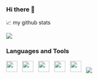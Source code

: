 ### Hi there 👋

<!--
**Ekaitzjv/Ekaitzjv** is a ✨ _special_ ✨ repository because its `README.md` (this file) appears on your GitHub profile.

Here are some ideas to get you started:

- 🔭 I’m currently working on ...
- 🌱 I’m currently learning ...
- 👯 I’m looking to collaborate on ...
- 🤔 I’m looking for help with ...
- 💬 Ask me about ...
- 📫 How to reach me: ...
- 😄 Pronouns: ...
- ⚡ Fun fact: ...
-->

📈 my github stats

<a href="https://github.com/Ekaitzjv/github-readme-stats">
  <img src="https://github-readme-stats.vercel.app/api?username=Ekaitzjv" />
</a>


### Languages and Tools

<img align="left" alt="" width="30px" style="padding-right:10px;" src="https://cdn.jsdelivr.net/npm/@programming-languages-logos/php@0.0.0/php_32x32.png">
<img align="left" alt="" width="30px" style="padding-right:10px;" src="https://cdn.jsdelivr.net/npm/@programming-languages-logos/javascript@0.0.0/javascript_32x32.png">
<img align="left" alt="" width="30px" style="padding-right:10px;" src="https://cdn.jsdelivr.net/npm/@programming-languages-logos/html@0.0.0/html_32x32.png">
<img align="left" alt="" width="30px" style="padding-right:10px;" src="https://cdn.jsdelivr.net/npm/@programming-languages-logos/css@0.0.0/css_32x32.png">

<img align="left" alt="" width="30px" style="padding-right:10px;" src="https://cdn.jsdelivr.net/npm/@programming-languages-logos/php@0.0.0/php_32x32.png">
<br/>

<a href="https://github.com/Ekaitzjv/convoychat">
  <img src="https://github-readme-stats.vercel.app/api/top-langs/?username=Ekaitzjv" />
</a>
